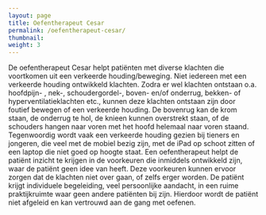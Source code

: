 ```yaml
---
layout: page
title: Oefentherapeut Cesar
permalink: /oefentherapeut-cesar/
thumbnail:
weight: 3
---
```


De oefentherapeut Cesar helpt patiënten met diverse klachten die voortkomen uit een verkeerde houding/beweging. Niet iedereen met een verkeerde houding ontwikkeld klachten.  Zodra er wel klachten ontstaan o.a. hoofdpijn- , nek-, schoudergordel-, boven- en/of onderrug, bekken- of hyperventilatieklachten  etc.,  kunnen deze klachten ontstaan zijn door foutief bewegen of een verkeerde houding. De bovenrug kan de krom staan, de onderrug te hol, de knieen kunnen overstrekt staan, of de schouders hangen naar voren met het hoofd helemaal naar voren staand.
Tegenwoordig wordt vaak een verkeerde houding gezien bij tieners en jongeren, die veel met de mobiel bezig zijn,  met de iPad op schoot zitten of een laptop die niet goed op hoogte staat.
Een oefentherapeut helpt de patiënt inzicht te krijgen in de voorkeuren die inmiddels ontwikkeld zijn, waar de patiënt geen idee van heeft. Deze voorkeuren kunnen ervoor zorgen dat de klachten niet over gaan, of zelfs erger worden.
De patiënt krijgt individuele begeleiding, veel persoonlijke aandacht, in een ruime praktijkruimte waar geen andere patiënten bij zijn. Hierdoor wordt de patiënt niet afgeleid en kan vertrouwd aan de gang met oefenen.
